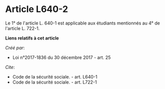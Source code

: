 # Article L640-2

Le 1° de l'article L. 640-1 est applicable aux étudiants mentionnés au 4° de l'article L. 722-1.

**Liens relatifs à cet article**

_Créé par_:

  - Loi n°2017-1836 du 30 décembre 2017 - art. 25

_Cite_:

  - Code de la sécurité sociale. - art. L640-1
  - Code de la sécurité sociale. - art. L722-1
